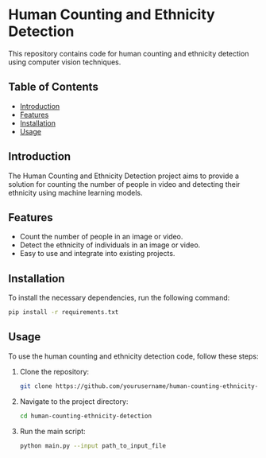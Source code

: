 # Human Counting and Ethnicity Detection

This repository contains code for human counting and ethnicity detection using computer vision techniques.

## Table of Contents

- [Introduction](#introduction)
- [Features](#features)
- [Installation](#installation)
- [Usage](#usage)

## Introduction

The Human Counting and Ethnicity Detection project aims to provide a solution for counting the number of people in video and detecting their ethnicity using machine learning models.

## Features

- Count the number of people in an image or video.
- Detect the ethnicity of individuals in an image or video.
- Easy to use and integrate into existing projects.

## Installation

To install the necessary dependencies, run the following command:

```bash
pip install -r requirements.txt
```

## Usage

To use the human counting and ethnicity detection code, follow these steps:

1. Clone the repository:
   ```bash
   git clone https://github.com/yourusername/human-counting-ethnicity-detection.git
   ```
2. Navigate to the project directory:
   ```bash
   cd human-counting-ethnicity-detection
   ```
3. Run the main script:
   ```bash
   python main.py --input path_to_input_file


